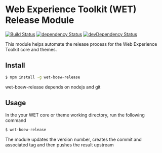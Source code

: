 # Web Experience Toolkit (WET) Release Module

[![Build Status](https://secure.travis-ci.org/wet-boew/wet-boew.svg?branch=master)](http://travis-ci.org/wet-boew/wet-boew-release)
[![dependency Status](https://david-dm.org/wet-boew/wet-boew-release/status.svg)](https://david-dm.org/wet-boew/wet-boew-release)
[![devDependency Status](https://david-dm.org/wet-boew/wet-boew-release/dev-status.svg)](https://david-dm.org/wet-boew/wet-boew-release#info=devDependencies)

This module helps automate the release process for the Web Experience Toolkit core and themes.

## Install

```sh
$ npm install -g wet-boew-release
```

wet-boew-release depends on nodejs and git

## Usage

In the your WET core or theme working directory, run the following command

```sh
$ wet-boew-release
```

The module updates the version number, creates the commit and associated tag and then pushes the result upstream
